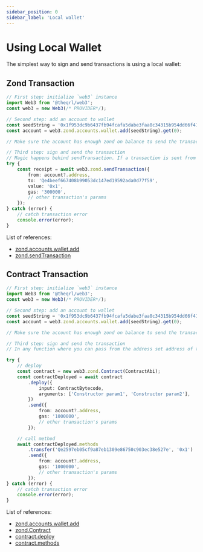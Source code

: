 ```yaml
---
sidebar_position: 0
sidebar_label: 'Local wallet'
---
```


# Using Local Wallet

The simplest way to sign and send transactions is using a local wallet:

## Zond Transaction

```ts
// First step: initialize `web3` instance
import Web3 from '@theqrl/web3';
const web3 = new Web3(/* PROVIDER*/);

// Second step: add an account to wallet
const seedString = '0x1f953dc9b6437fb94fcafa5dabe3faa0c34315b954dd66f41bf53273339c6d26';
const account = web3.zond.accounts.wallet.add(seedString).get(0);

// Make sure the account has enough zond on balance to send the transaction

// Third step: sign and send the transaction
// Magic happens behind sendTransaction. If a transaction is sent from an account that exists in a wallet, it will be automatically signed.
try {
	const receipt = await web3.zond.sendTransaction({
		from: account?.address,
		to: 'Qe4beef667408b99053dc147ed19592ada0d77f59',
		value: '0x1',
		gas: '300000',
		// other transaction's params
	});
} catch (error) {
	// catch transaction error
	console.error(error);
}
```

List of references:

-   [zond.accounts.wallet.add](/api/web3-zond-accounts/class/Wallet#add)
-   [zond.sendTransaction](/api/web3-zond/class/Web3Zond#sendTransaction)

## Contract Transaction

```ts
// First step: initialize `web3` instance
import Web3 from '@theqrl/web3';
const web3 = new Web3(/* PROVIDER*/);

// Second step: add an account to wallet
const seedString = '0x1f953dc9b6437fb94fcafa5dabe3faa0c34315b954dd66f41bf53273339c6d26';
const account = web3.zond.accounts.wallet.add(seedString).get(0);

// Make sure the account has enough zond on balance to send the transaction

// Third step: sign and send the transaction
// In any function where you can pass from the address set address of the account that exists in a wallet, it will be automatically signed.

try {
	// deploy
	const contract = new web3.zond.Contract(ContractAbi);
	const contractDeployed = await contract
		.deploy({
			input: ContractBytecode,
			arguments: ['Constructor param1', 'Constructor param2'],
		})
		.send({
			from: account?.address,
			gas: '1000000',
			// other transaction's params
		});

	// call method
	await contractDeployed.methods
		.transfer('Qe2597eb05cf9a87eb1309e86750c903ec38e527e', '0x1')
		.send({
			from: account?.address,
			gas: '1000000',
			// other transaction's params
		});
} catch (error) {
	// catch transaction error
	console.error(error);
}
```

List of references:

-   [zond.accounts.wallet.add](/api/web3-zond-accounts/class/Wallet#add)
-   [zond.Contract](/api/web3-zond-contract/class/Contract)
-   [contract.deploy](/api/web3-zond-contract/class/Contract#deploy)
-   [contract.methods](/api/web3-zond-contract/class/Contract#methods)
